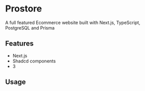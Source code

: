 # Prostore

A full featured Ecommerce website built with Next.js, TypeScript, PostgreSQL and Prisma

<!--screetshot-->

## Features

- Next.js 
- Shadcd components 
- 3

## Usage

